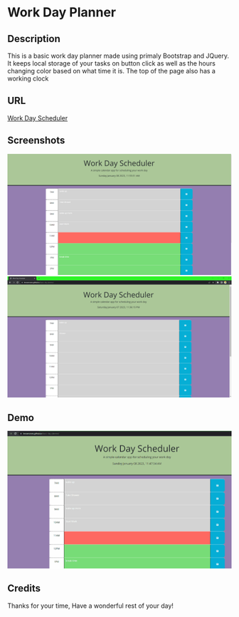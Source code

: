#  Work Day Planner

## Description
 This is a basic work day planner made using primaly Bootstrap and JQuery. It keeps local storage of your tasks on button click as well as the hours changing color based on what time it is. The top of the page also has a working clock 

## URL
[Work Day Scheduler](https://brosencrans.github.io/basic-day-planner/)

## Screenshots
![Page during work hours](https://raw.githubusercontent.com/BRosencrans/basic-day-planner/main/assets/screenshots-and-demos/scheduler-screenshot.png)
![Page after work hours](https://raw.githubusercontent.com/BRosencrans/basic-day-planner/main/assets/screenshots-and-demos/scheduler-screenshot-02.png)

## Demo
![local storage demo](https://raw.githubusercontent.com/BRosencrans/basic-day-planner/main/assets/screenshots-and-demos/local-save-demo.gif)

## Credits
Thanks for your time, Have a wonderful rest of your day!

